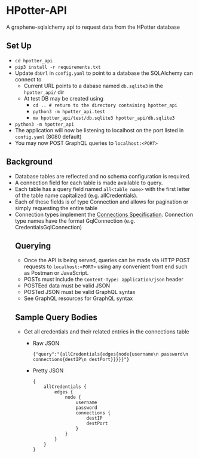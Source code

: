 # HPotter-API

A graphene-sqlalchemy api to request data from the HPotter database

## Set Up
* `cd hpotter_api`
* `pip3 install -r requirements.txt`
* Update `dbUrl` in `config.yaml` to point to a database the SQLAlchemy can connect to
  * Current URL points to a dabase named `db.sqlite3` in the `hpotter_api/` dir
  * At test DB may be created using 
    * `cd .. # return to the directory containing hpotter_api`
    * `python3 -m hpotter_api.test`
    * `mv hpotter_api/test/db.sqlite3 hpotter_api/db.sqlite3`
* `python3 -m hpotter_api`
* The application will now be listening to localhost on the port listed in `config.yaml` (8080 default)
* You may now POST GraphQL queries to `localhost:<PORT>`

## Background
* Database tables are reflected and no schema configuration is required.
* A connection field for each table is made available to query.
* Each table has a query field named `all<table name>` with the first letter of the table name capitalized (e.g. allCredentials).
* Each of these fields is of type Connection and allows for pagination or simply requesting the entire table
* Connection types implement the [Connections Specification](https://facebook.github.io/relay/graphql/connections.htm). Connection type names have the format <table>GqlConnection (e.g. CredentialsGqlConnection)

## Querying
* Once the API is being served, queries can be made via HTTP POST requests to `localhost:<PORT>` using any convenient front end such as Postman or JavaScript.
* POSTs must include the `Content-Type: application/json` header
* POSTEed data must be valid JSON
* POSTed JSON must be valid GraphQL syntax
* See GraphQL resources for GraphQL syntax

## Sample Query Bodies

* Get all credentials and their related entries in the connections table
  * Raw JSON

    `{"query":"{allCredentials{edges{node{username\n password\n connections{destIP\n destPort}}}}}"}`

  * Pretty JSON

    ```
    {
        allCredentials {
            edges {
                node {
                    username
                    password
                    connections {
                        destIP
                        destPort
                    }
                }
            }
        }
    }
    ```